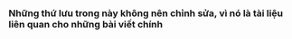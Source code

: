### Những thứ lưu trong này không nên chỉnh sửa, vì nó là tài liệu liên quan cho những bài viết chính